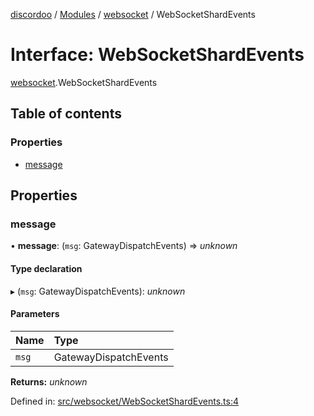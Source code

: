 [discordoo](../README.md) / [Modules](../modules.md) / [websocket](../modules/websocket.md) / WebSocketShardEvents

# Interface: WebSocketShardEvents

[websocket](../modules/websocket.md).WebSocketShardEvents

## Table of contents

### Properties

- [message](websocket.websocketshardevents.md#message)

## Properties

### message

• **message**: (`msg`: GatewayDispatchEvents) => *unknown*

#### Type declaration

▸ (`msg`: GatewayDispatchEvents): *unknown*

#### Parameters

| Name | Type |
| :------ | :------ |
| `msg` | GatewayDispatchEvents |

**Returns:** *unknown*

Defined in: [src/websocket/WebSocketShardEvents.ts:4](https://github.com/Discordoo/discordoo/blob/8db69d8/src/websocket/WebSocketShardEvents.ts#L4)
